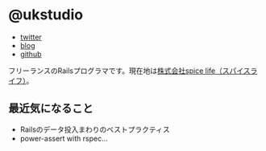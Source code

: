 # @ukstudio

* [twitter](http://twitter.com/ukstudio)
* [blog](http://ukstudio.jp)
* [github](http://github.com/ukstudio)

フリーランスのRailsプログラマです。現在地は[株式会社spice life（スパイスライフ）](http://spicelife.jp/)。

## 最近気になること

* Railsのデータ投入まわりのベストプラクティス
* power-assert with rspec…
